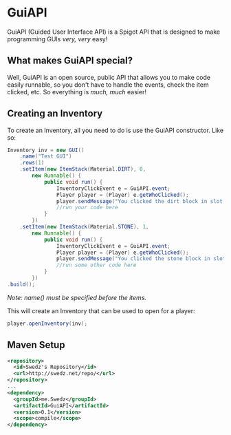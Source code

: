 # GuiAPI
GuiAPI (Guided User Interface API) is a Spigot API that is designed to make programming GUIs *very, very* easy!

## What makes GuiAPI special?
Well, GuiAPI is an open source, public API that allows you to make code easily runnable, so you don't have to handle the events, check the item clicked, etc. So everything is *much, much* easier!

## Creating an Inventory
To create an Inventory, all you need to do is use the GuiAPI constructor. Like so:
```java
Inventory inv = new GUI()
	.name("Test GUI")
	.rows(1)
	.setItem(new ItemStack(Material.DIRT), 0, 
		new Runnable() {
			public void run() {
				InventoryClickEvent e = GuiAPI.event;
				Player player = (Player) e.getWhoClicked();
				player.sendMessage("You clicked the dirt block in slot 0 :D");
				//run your code here
			}
		})
	.setItem(new ItemStack(Material.STONE), 1,
		new Runnable() {
			public void run() {
				InventoryClickEvent e = GuiAPI.event;
				Player player = (Player) e.getWhoClicked();
				player.sendMessage("You clicked the stone block in slot 1 :D");
				//run some other code here
			}
		})
.build();
```
*Note: name() must be specified before the items.*

This will create an Inventory that can be used to open for a player:
```java
player.openInventory(inv);
```

## Maven Setup
```xml
<repository>
  <id>Swedz's Repository</id>
  <url>http://swedz.net/repo/</url>
</repository>
...
<dependency>
  <groupId>me.Swedz</groupId>
  <artifactId>GuiAPI</artifactId>
  <version>0.1</version>
  <scope>compile</scope>
</dependency>
```
